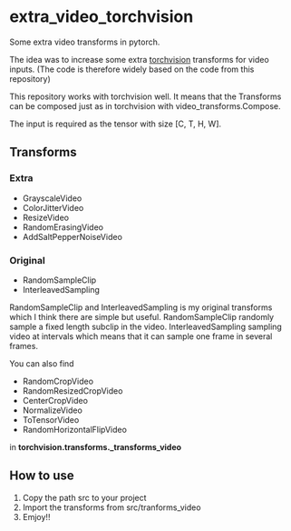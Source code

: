 # extra_video_torchvision
Some extra video transforms in pytorch.

The idea was to increase some extra [torchvision](https://github.com/pytorch/vision/tree/master/torchvision/) transforms for video inputs. (The code is therefore widely based on the code from this repository)

This repository works with torchvision well. It means that the Transforms can be composed just as in torchvision with video_transforms.Compose.

The input is required as the tensor with size [C, T, H, W].

## Transforms ##
### Extra ###
- GrayscaleVideo
- ColorJitterVideo
- ResizeVideo
- RandomErasingVideo
- AddSaltPepperNoiseVideo

### Original ###
- RandomSampleClip
- InterleavedSampling

RandomSampleClip and InterleavedSampling is my original transforms which I think there are simple but useful. 
RandomSampleClip randomly sample a fixed length subclip in the video. 
InterleavedSampling sampling video at intervals which means that it can sample one frame in several frames.

You can also find

- RandomCropVideo
- RandomResizedCropVideo
- CenterCropVideo
- NormalizeVideo
- ToTensorVideo
- RandomHorizontalFlipVideo

in **torchvision.transforms._transforms_video**

## How to use ##
1. Copy the path src to your project
2. Import the transforms from src/tranforms_video
3. Emjoy!!




